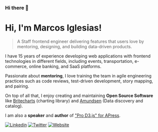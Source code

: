 ### Hi there 👋

# Hi, I'm Marcos Iglesias!
>A Staff frontend engineer delivering features that users love by mentoring, designing, and building data-driven products.

I have 15 years of experience developing web applications with frontend technologies in different fields, including events, transportation, e-commerce, online banking, and SaaS platforms.

Passionate about **mentoring**, I love training the team in agile engineering practices such as code reviews, test-driven development, story mapping, and pairing.

On top of all that, I enjoy creating and maintaining **Open Source Software** like [Britecharts](https://github.com/britecharts/britecharts) (charting library) and [Amundsen](https://github.com/amundsen-io/amundsen) (Data discovery and catalog). 

I am also a **speaker** and **author** of ["Pro D3.js" for APress]([url](https://www.amazon.com/Pro-D3-js-Maintainable-Modular-Testable/dp/1484252020)).

[![Linkedin](https://img.shields.io/badge/LinkedIn-0077B5?style=for-the-badge&logo=linkedin&logoColor=white)](https://www.linkedin.com/in/marcosiglesias/)
[![Twitter](https://img.shields.io/badge/Twitter-1DA1F2?style=for-the-badge&logo=twitter&logoColor=white)](https://twitter.com/golodhros)
[![Website](https://img.shields.io/website?down_color=red&down_message=offline&style=for-the-badge&up_color=green&up_message=up&url=https%3A%2F%2Fwww.marcosiglesias.com/en/)](https://www.marcosiglesias.com/en)

<!--
**Golodhros/golodhros** is a ✨ _special_ ✨ repository because its `README.md` (this file) appears on your GitHub profile.

Here are some ideas to get you started:

- 🔭 I’m currently working on ...
- 🌱 I’m currently learning ...
- 👯 I’m looking to collaborate on ...
- 🤔 I’m looking for help with ...
- 💬 Ask me about ...
- 📫 How to reach me: ...
- 😄 Pronouns: ...
- ⚡ Fun fact: ...
-->
